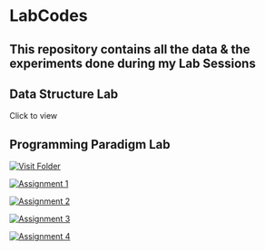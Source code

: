 # LabCodes
## This repository contains all the data & the experiments done during my Lab Sessions

## Data Structure Lab
 Click to view

## Programming Paradigm Lab
[![Visit Folder](https://img.shields.io/badge/Open-Visit%Folder-blue)](OnkarPPL/)

[![Assignment 1](https://img.shields.io/badge/Open-Assignment%201-blue)](OnkarPPL/Assignment1.md)

[![Assignment 2](https://img.shields.io/badge/Open-Assignment%202-blue)](OnkarPPL/Assignment2.md)

[![Assignment 3](https://img.shields.io/badge/Open-Assignment%203-blue)](OnkarPPL/Assignment3.md)

[![Assignment 4](https://img.shields.io/badge/Open-Assignment%204-blue)](OnkarPPL/Assignment4.md)
